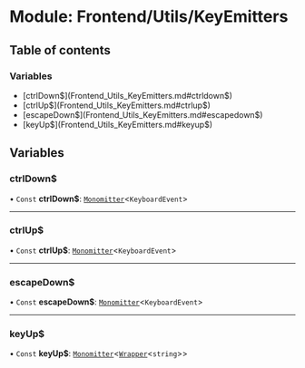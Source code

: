 # Module: Frontend/Utils/KeyEmitters

## Table of contents

### Variables

- [ctrlDown$](Frontend_Utils_KeyEmitters.md#ctrldown$)
- [ctrlUp$](Frontend_Utils_KeyEmitters.md#ctrlup$)
- [escapeDown$](Frontend_Utils_KeyEmitters.md#escapedown$)
- [keyUp$](Frontend_Utils_KeyEmitters.md#keyup$)

## Variables

### ctrlDown$

• `Const` **ctrlDown$**: [`Monomitter`](Frontend_Utils_Monomitter.md#monomitter)<`KeyboardEvent`\>

---

### ctrlUp$

• `Const` **ctrlUp$**: [`Monomitter`](Frontend_Utils_Monomitter.md#monomitter)<`KeyboardEvent`\>

---

### escapeDown$

• `Const` **escapeDown$**: [`Monomitter`](Frontend_Utils_Monomitter.md#monomitter)<`KeyboardEvent`\>

---

### keyUp$

• `Const` **keyUp$**: [`Monomitter`](Frontend_Utils_Monomitter.md#monomitter)<[`Wrapper`](../classes/Backend_Utils_Wrapper.Wrapper.md)<`string`\>\>

